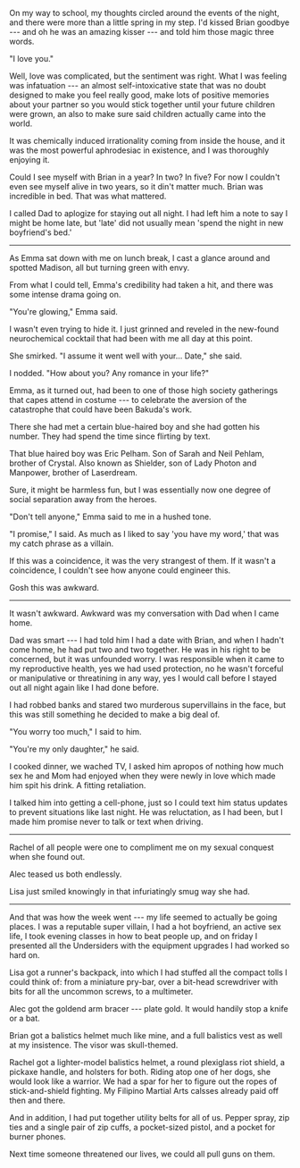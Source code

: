 On my way to school, my thoughts circled around the events of the night, and there
were more than a little spring in my step. I'd kissed Brian goodbye --- and oh he was
an amazing kisser --- and told him those magic three words.

"I love you."

Well, love was complicated, but the sentiment was right. What I was feeling was infatuation
--- an almost self-intoxicative state that was no doubt designed to make you feel really
good, make lots of positive memories about your partner so you would stick together until
your future children were grown, an also to make sure said children actually came into
the world.

It was chemically induced irrationality coming from inside the house, and it was
the most powerful aphrodesiac in existence, and I was thoroughly enjoying it.

Could I see myself with Brian in a year? In two? In five? For now I couldn't even
see myself alive in two years, so it din't matter much. Brian was incredible in bed.
That was what mattered.

I called Dad to aplogize for staying out all night. I had left him a note
to say I might be home late, but 'late' did not usually mean 'spend the night in
new boyfriend's bed.'

----

As Emma sat down with me on lunch break, I cast a glance around and spotted Madison,
all but turning green with envy.

From what I could tell, Emma's credibility had taken a hit, and there was some intense
drama going on.

"You're glowing," Emma said.

I wasn't even trying to hide it. I just grinned and reveled in the new-found neurochemical
cocktail that had been with me all day at this point.

She smirked. "I assume it went well with your... Date," she said.

I nodded. "How about you? Any romance in your life?"

Emma, as it turned out, had been to one of those high society gatherings that capes attend
in costume --- to celebrate the aversion of the catastrophe that could have been Bakuda's work.

There she had met a certain blue-haired boy and she had gotten his number. They had spend the
time since flirting by text.

That blue haired boy was Eric Pelham. Son of Sarah and Neil Pehlam, brother of Crystal. Also
known as Shielder, son of Lady Photon and Manpower, brother of Laserdream.

Sure, it might be harmless fun, but I was essentially now one degree of social separation away
from the heroes.

"Don't tell anyone," Emma said to me in a hushed tone.

"I promise," I said. As much as I liked to say 'you have my word,' that was my catch phrase as
a villain.

If this was a coincidence, it was the very strangest of them. If it wasn't a coincidence,
I couldn't see how anyone could engineer this.

Gosh this was awkward.

----

It wasn't awkward. Awkward was my conversation with Dad when I came home.

Dad was smart --- I had told him I had a date with Brian, and when I hadn't come home,
he had put two and two together. He was in his right to be concerned, but it was unfounded
worry. I was responsible when it came to my reproductive health, yes we had used protection,
no he wasn't forceful or manipulative or threatining in any way, yes I would call before I
stayed out all night again like I had done before.

I had robbed banks and stared two murderous supervillains in the face, but this was still
something he decided to make a big deal of.

"You worry too much," I said to him.

"You're my only daughter," he said.

I cooked dinner, we wached TV, I asked him apropos of nothing how much sex he and Mom had enjoyed when
they were newly in love which made him spit his drink. A fitting retaliation.

I talked him into getting a cell-phone, just so I could text him status updates to prevent
situations like last night. He was reluctation, as I had been, but I made him promise never to
talk or text when driving.

-----

Rachel of all people were one to compliment me on my sexual conquest when she found out.

Alec teased us both endlessly.

Lisa just smiled knowingly in that infuriatingly smug way she had.

----

And that was how the week went ---
my life seemed to actually be going places. I was a reputable super villain, I had a hot
boyfriend, an active sex life, I took evening classes in how to beat people up, and on friday I presented all
the Undersiders with the equipment upgrades I had worked so hard on.

Lisa got a runner's backpack, into which I had stuffed all the compact tolls I could think
of: from a miniature pry-bar, over a bit-head screwdriver with bits for all the uncommon screws,
to a multimeter.

Alec got the goldend arm bracer --- plate gold. It would handily stop a knife or a bat.

Brian got a balistics helmet much like mine, and a full balistics vest as well at my insistence.
The visor was skull-themed.

Rachel got a lighter-model balistics helmet, a round plexiglass riot shield, a pickaxe handle,
and holsters for both. Riding atop one of her dogs, she would look like a warrior. We had a spar
for her to figure out the ropes of stick-and-shield fighting. My Filipino Martial Arts calsses
already paid off then and there.

And in addition, I had put together utility belts for all of us. Pepper spray,
zip ties and a single pair of zip cuffs, a pocket-sized pistol, and a pocket for burner phones.

Next time someone threatened our lives, we could all pull guns on them.
